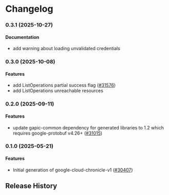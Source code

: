 # Changelog

### 0.3.1 (2025-10-27)

#### Documentation

* add warning about loading unvalidated credentials 

### 0.3.0 (2025-10-08)

#### Features

* add ListOperations partial success flag ([#31576](https://github.com/googleapis/google-cloud-ruby/issues/31576)) 
* add ListOperations unreachable resources 

### 0.2.0 (2025-09-11)

#### Features

* update gapic-common dependency for generated libraries to 1.2 which requires google-protobuf v4.26+ ([#31015](https://github.com/googleapis/google-cloud-ruby/issues/31015)) 

### 0.1.0 (2025-05-21)

#### Features

* Initial generation of google-cloud-chronicle-v1 ([#30407](https://github.com/googleapis/google-cloud-ruby/issues/30407)) 

## Release History
